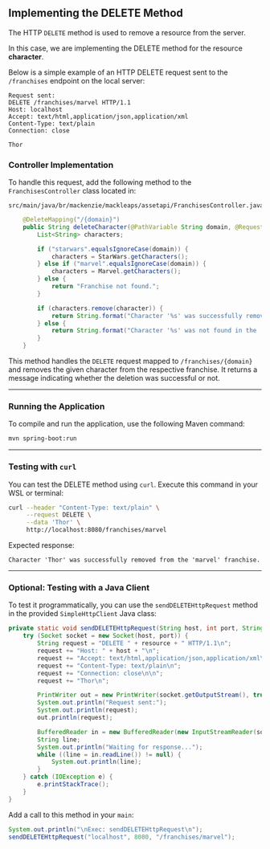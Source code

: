 
## Implementing the DELETE Method

The HTTP `DELETE` method is used to remove a resource from the server.

In this case, we are implementing the DELETE method for the resource **character**.

Below is a simple example of an HTTP DELETE request sent to the `/franchises` endpoint on the local server:

```http
Request sent:
DELETE /franchises/marvel HTTP/1.1
Host: localhost
Accept: text/html,application/json,application/xml
Content-Type: text/plain
Connection: close

Thor
```

### Controller Implementation

To handle this request, add the following method to the `FranchisesController` class located in:

```
src/main/java/br/mackenzie/mackleaps/assetapi/FranchisesController.java
```

```java
    @DeleteMapping("/{domain}")
    public String deleteCharacter(@PathVariable String domain, @RequestBody String character) {
        List<String> characters;

        if ("starwars".equalsIgnoreCase(domain)) {
            characters = StarWars.getCharacters();
        } else if ("marvel".equalsIgnoreCase(domain)) {
            characters = Marvel.getCharacters();
        } else {
            return "Franchise not found.";
        }

        if (characters.remove(character)) {
            return String.format("Character '%s' was successfully removed from the '%s' franchise.", character, domain);
        } else {
            return String.format("Character '%s' was not found in the '%s' franchise.", character, domain);
        }
    }
```

This method handles the `DELETE` request mapped to `/franchises/{domain}` and removes the given character from the respective franchise. It returns a message indicating whether the deletion was successful or not.

---

### Running the Application

To compile and run the application, use the following Maven command:

```bash
mvn spring-boot:run
```

---

### Testing with `curl`

You can test the DELETE method using `curl`. Execute this command in your WSL or terminal:

```bash
curl --header "Content-Type: text/plain" \
     --request DELETE \
     --data 'Thor' \
     http://localhost:8080/franchises/marvel
```

Expected response:

```
Character 'Thor' was successfully removed from the 'marvel' franchise.
```

---

### Optional: Testing with a Java Client

To test it programmatically, you can use the `sendDELETEHttpRequest` method in the provided `SimpleHttpClient` Java class:

```java
private static void sendDELETEHttpRequest(String host, int port, String resource) {
    try (Socket socket = new Socket(host, port)) {
        String request = "DELETE " + resource + " HTTP/1.1\n";
        request += "Host: " + host + "\n";
        request += "Accept: text/html,application/json,application/xml\n";
        request += "Content-Type: text/plain\n";
        request += "Connection: close\n\n";
        request += "Thor\n";

        PrintWriter out = new PrintWriter(socket.getOutputStream(), true);
        System.out.println("Request sent:");
        System.out.println(request);
        out.println(request);

        BufferedReader in = new BufferedReader(new InputStreamReader(socket.getInputStream()));
        String line;
        System.out.println("Waiting for response...");
        while ((line = in.readLine()) != null) {
            System.out.println(line);
        }
    } catch (IOException e) {
        e.printStackTrace();
    }
}
```

Add a call to this method in your `main`:

```java
System.out.println("\nExec: sendDELETEHttpRequest\n");
sendDELETEHttpRequest("localhost", 8080, "/franchises/marvel");
```
